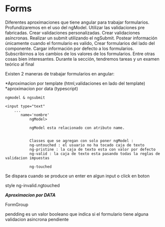 # Forms

Diferentes aproximaciones que tiene angular para trabajar formularios.
Profundizaremos en el uso del ngModel.
Utilizar las validaciones pre fabricadas.
Crear validaciones personalizadas.
Crear validaciones asíncronas.
Realizar un submit utilizando el ngSubmit.
Postear información únicamente cuando el formulario es valido,
Crear formularios del lado del componente.
Cargar información por defecto a los formularios.
Subscribirnos a los cambios de los valores de los formularios.
Entre otras cosas bien interesantes.
Durante la sección, tendremos tareas y un examen teórico al final



Existen 2 maneras de trabajar formularios en angular: 

*Aproximacion por template (html,validaciones en lado del template)
*aproximacion por data (typescript)


 
    ngmodel & ngsubmit		
		
	<input type="text"
		...			
	       name='nombre'
               ngModel>
               
               ngModel esta relacionado con atributo name.
               
               
               Classes que se agregan con solo poner ngModel :
               ng-untouched : el usuario no ha tocado caja de texto
               ng-pristine : la caja de texto esta con valor por defecto
               ng-valid : la caja de texto esta pasando todas la reglas de validacion impuestas 
               
               ng-touched
               
 
 <form nonvalidate="">


 <form (ngSubmit)="save()">
 Se dispara cuando se produce un enter en algun input o click en boton
 
 
 style
 	ng-invalid.ngtouched 

***Aproximacion por DATA***


FormGroup        

pendding es un valor booleano que indica si el formulario tiene alguna validacion asincrona pendiente 